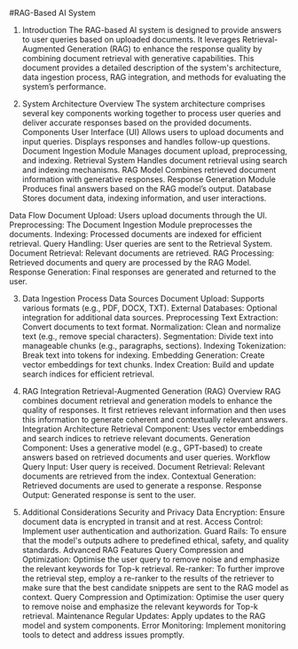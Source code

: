 #RAG-Based AI System
1. Introduction
The RAG-based AI system is designed to provide answers to user queries based on uploaded documents. It leverages Retrieval-Augmented Generation (RAG) to enhance the response quality by combining document retrieval with generative capabilities. This document provides a detailed description of the system's architecture, data ingestion process, RAG integration, and methods for evaluating the system’s performance.

2. System Architecture
Overview
The system architecture comprises several key components working together to process user queries and deliver accurate responses based on the provided documents.
Components
User Interface (UI)
Allows users to upload documents and input queries.
Displays responses and handles follow-up questions.
Document Ingestion Module
Manages document upload, preprocessing, and indexing.
Retrieval System
Handles document retrieval using search and indexing mechanisms.
RAG Model
Combines retrieved document information with generative responses.
Response Generation Module
Produces final answers based on the RAG model’s output.
Database
Stores document data, indexing information, and user interactions.


Data Flow
Document Upload: Users upload documents through the UI.
Preprocessing: The Document Ingestion Module preprocesses the documents.
Indexing: Processed documents are indexed for efficient retrieval.
Query Handling: User queries are sent to the Retrieval System.
Document Retrieval: Relevant documents are retrieved.
RAG Processing: Retrieved documents and query are processed by the RAG Model.
Response Generation: Final responses are generated and returned to the user.

3. Data Ingestion Process
Data Sources
Document Upload: Supports various formats (e.g., PDF, DOCX, TXT).
External Databases: Optional integration for additional data sources.
Preprocessing
Text Extraction: Convert documents to text format.
Normalization: Clean and normalize text (e.g., remove special characters).
Segmentation: Divide text into manageable chunks (e.g., paragraphs, sections).
Indexing
Tokenization: Break text into tokens for indexing.
Embedding Generation: Create vector embeddings for text chunks.
Index Creation: Build and update search indices for efficient retrieval.

4. RAG Integration
Retrieval-Augmented Generation (RAG) Overview
RAG combines document retrieval and generation models to enhance the quality of responses. It first retrieves relevant information and then uses this information to generate coherent and contextually relevant answers.
Integration Architecture
Retrieval Component: Uses vector embeddings and search indices to retrieve relevant documents.
Generation Component: Uses a generative model (e.g., GPT-based) to create answers based on retrieved documents and user queries.
Workflow
Query Input: User query is received.
Document Retrieval: Relevant documents are retrieved from the index.
Contextual Generation: Retrieved documents are used to generate a response.
Response Output: Generated response is sent to the user.

5. Additional Considerations
Security and Privacy
Data Encryption: Ensure document data is encrypted in transit and at rest.
Access Control: Implement user authentication and authorization.
Guard Rails: To ensure that the model's outputs adhere to predefined ethical, safety, and quality standards.
Advanced RAG Features
Query Compression and Optimization: Optimise the user query to remove noise and emphasize the relevant keywords for Top-k retrieval.
Re-ranker: To further improve the retrieval step, employ a re-ranker to the results of the retriever to make sure that the best candidate snippets are sent to the RAG model as context.
Query Compression and Optimization: Optimise the user query to remove noise and emphasize the relevant keywords for Top-k retrieval.
Maintenance
Regular Updates: Apply updates to the RAG model and system components.
Error Monitoring: Implement monitoring tools to detect and address issues promptly.


